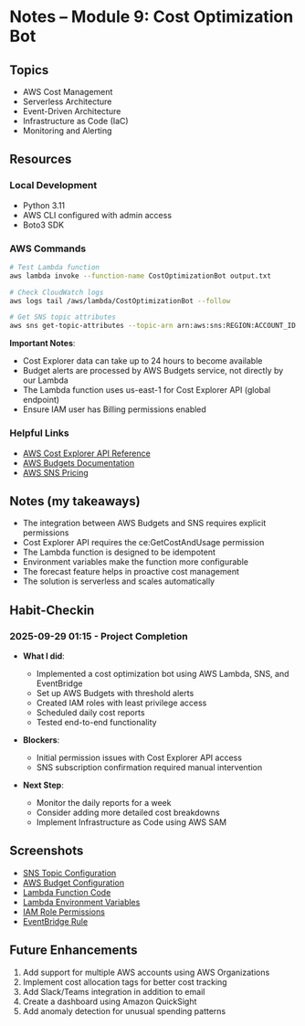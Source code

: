 # Notes – Module 9: Cost Optimization Bot

## Topics
- AWS Cost Management
- Serverless Architecture
- Event-Driven Architecture
- Infrastructure as Code (IaC)
- Monitoring and Alerting

## Resources
### Local Development
- Python 3.11
- AWS CLI configured with admin access
- Boto3 SDK

### AWS Commands
```bash
# Test Lambda function
aws lambda invoke --function-name CostOptimizationBot output.txt

# Check CloudWatch logs
aws logs tail /aws/lambda/CostOptimizationBot --follow

# Get SNS topic attributes
aws sns get-topic-attributes --topic-arn arn:aws:sns:REGION:ACCOUNT_ID:CostAlertsTopic
```

**Important Notes**:
- Cost Explorer data can take up to 24 hours to become available
- Budget alerts are processed by AWS Budgets service, not directly by our Lambda
- The Lambda function uses us-east-1 for Cost Explorer API (global endpoint)
- Ensure IAM user has Billing permissions enabled

### Helpful Links
- [AWS Cost Explorer API Reference](https://docs.aws.amazon.com/aws-cost-management/latest/APIReference/API_Operations_AWS_Cost_Explorer_Service.html)
- [AWS Budgets Documentation](https://docs.aws.amazon.com/cost-management/latest/userguide/budgets-managing-costs.html)
- [AWS SNS Pricing](https://aws.amazon.com/sns/pricing/)
 
## Notes (my takeaways)
- The integration between AWS Budgets and SNS requires explicit permissions
- Cost Explorer API requires the ce:GetCostAndUsage permission
- The Lambda function is designed to be idempotent
- Environment variables make the function more configurable
- The forecast feature helps in proactive cost management
- The solution is serverless and scales automatically

## Habit-Checkin
### 2025-09-29 01:15 - Project Completion
- **What I did**: 
    - Implemented a cost optimization bot using AWS Lambda, SNS, and EventBridge
    - Set up AWS Budgets with threshold alerts
    - Created IAM roles with least privilege access
    - Scheduled daily cost reports
    - Tested end-to-end functionality
    
- **Blockers**: 
    - Initial permission issues with Cost Explorer API access
    - SNS subscription confirmation required manual intervention
    
- **Next Step**: 
    - Monitor the daily reports for a week
    - Consider adding more detailed cost breakdowns
    - Implement Infrastructure as Code using AWS SAM

## Screenshots
- [SNS Topic Configuration](screenshots/sns-topic.png)
- [AWS Budget Configuration](screenshots/budget-summary.png)
- [Lambda Function Code](screenshots/lambda_code.png)
- [Lambda Environment Variables](screenshots/lambda_env_var.png)
- [IAM Role Permissions](screenshots/iam-role.png)
- [EventBridge Rule](screenshots/eventbridge.png)

## Future Enhancements
1. Add support for multiple AWS accounts using AWS Organizations
2. Implement cost allocation tags for better cost tracking
3. Add Slack/Teams integration in addition to email
4. Create a dashboard using Amazon QuickSight
5. Add anomaly detection for unusual spending patterns
